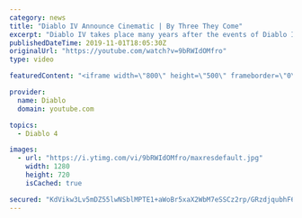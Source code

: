 ```yaml
---
category: news
title: "Diablo IV Announce Cinematic | By Three They Come"
excerpt: "Diablo IV takes place many years after the events of Diablo III, after millions have been slaughtered by the actions of the High Heavens and Burning Hells alike."
publishedDateTime: 2019-11-01T18:05:30Z
originalUrl: "https://youtube.com/watch?v=9bRWIdOMfro"
type: video

featuredContent: "<iframe width=\"800\" height=\"500\" frameborder=\"0\" src=\"https://www.youtube.com/embed/9bRWIdOMfro\" allow=\"accelerometer; autoplay; encrypted-media; gyroscope; picture-in-picture\" allowfullscreen></iframe>"

provider:
  name: Diablo
  domain: youtube.com

topics:
  - Diablo 4

images:
  - url: "https://i.ytimg.com/vi/9bRWIdOMfro/maxresdefault.jpg"
    width: 1280
    height: 720
    isCached: true

secured: "KdVikw3Lv5mDZ55lwNSblMPTE1+aWoBr5xaX2WbM7eSSCz2rp/GRzdjqubhF6JV4lVcMxYE8WNFWcsK+76Wrhdtywnn/Au5fY7LCHH3krLV/Rc6sytfwpztM2YMZ7dUGsPNJvl7y7YguLIkeTnBF5EaU+8PQaTMknGcYchor5SyojLnLQ/C1XX9Om6n/d8ZJvehDeVhu5hg+NlQ0tw1HHdMj2qxlMsGn/SxEO5dxZUeJGjQ+R5aHchR9WXdEaaJC6+IcsYPMpP+bmtt6WkeOvTO+u+ljKZpBdlvE6YlWc/ODH5i2uQ0b5Q9jYVl0UgW/BfSW+RRxEFtl2+XMJJqhQWF49k1ZfbBmVicGkph2SxUtG7a0fMrrSNF1yua3PS2wZSfLz0jmyyNcmpRQ1jmKpjF9lUbeY4IhCjQzjqQ79skjZiGc49xB2XZsLVYVylcj;qYDMRclkaAGNqWoVZ5ey8A=="
---
```



